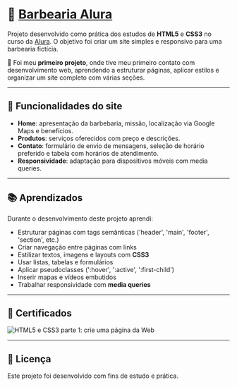 # 💈 [**Barbearia Alura**](https://barbearia-alura-gamma-sooty.vercel.app/index.html)

Projeto desenvolvido como prática dos estudos de **HTML5** e **CSS3** no curso da [Alura](https://www.alura.com.br/). 
O objetivo foi criar um site simples e responsivo para uma barbearia fictícia.

🚀 Foi meu **primeiro projeto**, onde tive meu primeiro contato com desenvolvimento web, 
aprendendo a estruturar páginas, aplicar estilos e organizar um site completo com várias seções. 

---

## 🧾   Funcionalidades do site

- **Home**: apresentação da barbebaria, missão, localização via Google Maps e benefícios.
- **Produtos**: serviços oferecidos com preço e descrições.
- **Contato**: formulário de envio de mensagens, seleção de horário preferido e tabela com horários de atendimento.
- **Responsividade**: adaptação para dispositivos móveis com media queries.

---

## 📚 Aprendizados 

Durante o desenvolvimento deste projeto aprendi:

- Estruturar páginas com tags semânticas ('header', 'main', 'footer', 'section', etc.)
- Criar navegação entre páginas com links
- Estilizar textos, imagens e layouts com **CSS3**
- Usar listas, tabelas e formulários
- Aplicar pseudoclasses (':hover', ':active', ':first-child')
- Inserir mapas e vídeos embutidos
- Trabalhar responsividade com **media queries**

---

## 📜 Certificados

![HTML5 e CSS3 parte 1: crie uma página da Web](https://cursos.alura.com.br/user/uelinton-h/course/html5-css3-primeiros-passos/certificate)

---

## 📄 Licença
Este projeto foi desenvolvido com fins de estudo e prática.
